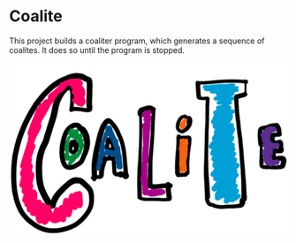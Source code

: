 # Coalite

This project builds a coaliter program, which generates a sequence of coalites. It does so until the program is stopped.

![Image of Coalite](logo.png)